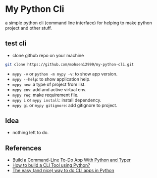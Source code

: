 # My Python Cli

a simple python cli (command line interface) for helping to make python project and other stuff.

## test cli

- clone github repo on your machine

```sh
git clone https://github.com/mohsen12999/my-python-cli.git 
```

- `mypy -v` or `python -m mypy -v`: to show app version.
- `mypy --help`: to show application help.
- `mypy new`: a type of project from list.
- `mypy env`: add and active virtual env.
- `mypy req`:  make requirement file.
- `mypy i` or `mypy install`: install dependency.
- `mypy gi` or `mypy gitignore`: add gitignore to project.

## Idea

- nothing left to do.

## References

- [Build a Command-Line To-Do App With Python and Typer](https://realpython.com/python-typer-cli/)
- [How to build a CLI Tool using Python?](https://episyche.com/blog/how-to-build-a-cli-tool-using-python)
- [The easy (and nice) way to do CLI apps in Python](https://trstringer.com/easy-and-nice-python-cli/)
